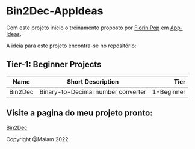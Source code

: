 # Bin2Dec-AppIdeas
 

Com este projeto inicio o treinamento proposto por [Florin Pop](http://www.florin-pop.com/) em [App-Ideas](https://github.com/florinpop17/app-ideas).



A ideia para este projeto encontra-se no repositório: 



## **Tier-1: Beginner Projects**

| Name | Short Description | Tier |
| ---- |:----------:| ----:|
|Bin2Dec |Binary-to-Decimal number converter |	1-Beginner|


## Visite a pagina do meu projeto pronto:

[Bin2Dec](https://maiam.github.io/Bin2Dec-AppIdeas/)

Copyright @Maiam 2022 
